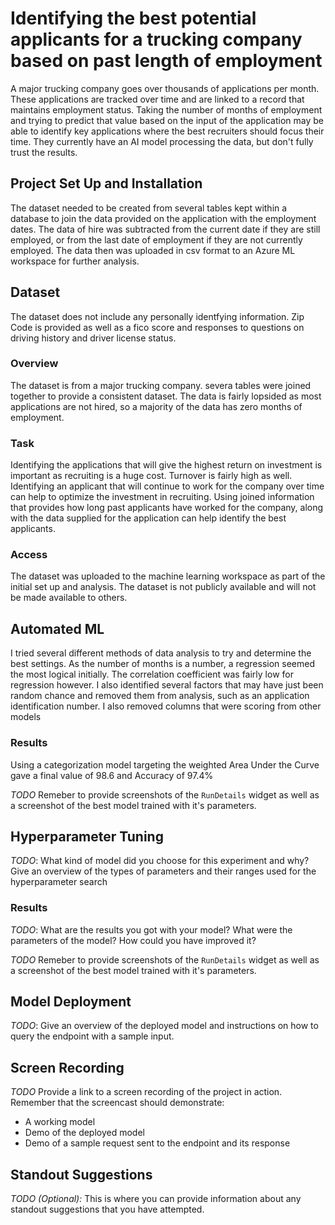 

# Identifying the best potential applicants for a trucking company based on past length of employment

A major trucking company goes over thousands of applications per month.  These applications are tracked over time and are linked to a record that maintains employment status.  Taking the number of months of employment and trying to predict that value based on the input of the application may be able to identify key applications where the best recruiters should focus their time.  They currently have an AI model processing the data, but don't fully trust the results.

## Project Set Up and Installation
The dataset needed to be created from several tables kept within a database to join the data provided on the application with the employment dates.  The data of hire was subtracted from the current date if they are still employed, or from the last date of employment if they are not currently employed.  The data then was uploaded in csv format to an Azure ML workspace for further analysis.

## Dataset
The dataset does not include any personally identfying information.  Zip Code is provided as well as a fico score and responses to questions on driving history and driver license status.

### Overview
The dataset is from a major trucking company. severa tables were joined together to provide a consistent dataset.  The data is fairly lopsided as most applications are not hired, so a majority of the data has zero months of employment.

### Task
Identifying the applications that will give the highest return on investment is important as recruiting is a huge cost.  Turnover is fairly high as well.  Identifying an applicant that will continue to work for the company over time can help to optimize the investment in recruiting.  Using joined information that provides how long past applicants have worked for the company, along with the data supplied for the application can help identify the best applicants.

### Access
The dataset was uploaded to the machine learning workspace as part of the initial set up and analysis.  The dataset is not publicly available and will not be made available to others.

## Automated ML
I tried several different methods of data analysis to try and determine the best settings.  As the number of months is a number, a regression seemed the most logical initially.  The correlation coefficient was fairly low for regression however.  I also identified several factors that may have just been random chance and removed them from analysis, such as an application identification number.  I also removed columns that were scoring from other models

### Results
Using a categorization model targeting the weighted Area Under the Curve gave a final value of 98.6 and Accuracy of 97.4%

*TODO* Remeber to provide screenshots of the `RunDetails` widget as well as a screenshot of the best model trained with it's parameters.

## Hyperparameter Tuning
*TODO*: What kind of model did you choose for this experiment and why? Give an overview of the types of parameters and their ranges used for the hyperparameter search


### Results
*TODO*: What are the results you got with your model? What were the parameters of the model? How could you have improved it?

*TODO* Remeber to provide screenshots of the `RunDetails` widget as well as a screenshot of the best model trained with it's parameters.

## Model Deployment
*TODO*: Give an overview of the deployed model and instructions on how to query the endpoint with a sample input.

## Screen Recording
*TODO* Provide a link to a screen recording of the project in action. Remember that the screencast should demonstrate:
- A working model
- Demo of the deployed  model
- Demo of a sample request sent to the endpoint and its response

## Standout Suggestions
*TODO (Optional):* This is where you can provide information about any standout suggestions that you have attempted.
